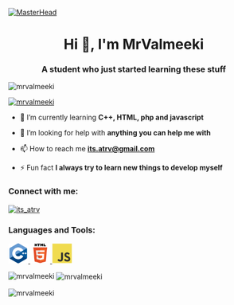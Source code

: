 [![MasterHead](https://i.pinimg.com/originals/bd/56/5d/bd565dcc0a556add0b0a0ed6b26d686e.gif)](https://rishavchanda.io)


<h1 align="center">Hi 👋, I'm MrValmeeki</h1>
<h3 align="center">A student who just started learning these stuff</h3>

<p align="left"> <img src="https://komarev.com/ghpvc/?username=mrvalmeeki&label=Profile%20views&color=0e75b6&style=flat" alt="mrvalmeeki" /> </p>

<p align="left"> <a href="https://github.com/ryo-ma/github-profile-trophy"><img src="https://github-profile-trophy.vercel.app/?username=mrvalmeeki" alt="mrvalmeeki" /></a> </p>

- 🌱 I’m currently learning **C++, HTML, php and javascript**

- 🤝 I’m looking for help with **anything you can help me with**

- 📫 How to reach me **its.atrv@gmail.com**

- ⚡ Fun fact **I always try to learn new things to develop myself**

<h3 align="left">Connect with me:</h3>
<p align="left">
<a href="https://instagram.com/its_atrv" target="blank"><img align="center" src="https://raw.githubusercontent.com/rahuldkjain/github-profile-readme-generator/master/src/images/icons/Social/instagram.svg" alt="its_atrv" height="30" width="40" /></a>
</p>

<h3 align="left">Languages and Tools:</h3>
<p align="left"> <a href="https://www.w3schools.com/cpp/" target="_blank" rel="noreferrer"> <img src="https://raw.githubusercontent.com/devicons/devicon/master/icons/cplusplus/cplusplus-original.svg" alt="cplusplus" width="40" height="40"/> </a> <a href="https://www.w3.org/html/" target="_blank" rel="noreferrer"> <img src="https://raw.githubusercontent.com/devicons/devicon/master/icons/html5/html5-original-wordmark.svg" alt="html5" width="40" height="40"/> </a> <a href="https://developer.mozilla.org/en-US/docs/Web/JavaScript" target="_blank" rel="noreferrer"> <img src="https://raw.githubusercontent.com/devicons/devicon/master/icons/javascript/javascript-original.svg" alt="javascript" width="40" height="40"/> </a> </p>

<p><img align="left" src="https://github-readme-stats.vercel.app/api/top-langs?username=mrvalmeeki&show_icons=true&locale=en&layout=compact" alt="mrvalmeeki" /></p>

<p>&nbsp;<img align="center" src="https://github-readme-stats.vercel.app/api?username=mrvalmeeki&show_icons=true&locale=en" alt="mrvalmeeki" /></p>

<p><img align="center" src="https://github-readme-streak-stats.herokuapp.com/?user=mrvalmeeki&" alt="mrvalmeeki" /></p>

